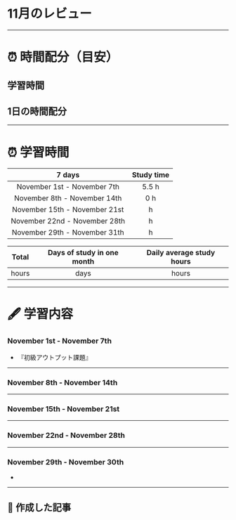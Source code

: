 # 11月のレビュー
---

# ⏰ 時間配分（目安）
## 学習時間
 
## 1日の時間配分

---

# ⏰ 学習時間
| 7 days | Study time |
| :---: | :---: |
| November 1st - November 7th | 5.5 h |
| November 8th - November 14th | 0 h |
| November 15th - November 21st |  h |
| November 22nd - November 28th |  h |
| November 29th - November 31th |  h |

| Total | Days of study in one month | Daily average study hours |
| :---: | :---: | :---: |
|  hours |  days |  hours |
---


# 🖋️ 学習内容
### November 1st - November 7th 
- 『初級アウトプット課題』

---


### November 8th - November 14th
---


### November 15th - November 21st
---


### November 22nd - November 28th
---


### November 29th - November 30th
- 
---


## 📰 作成した記事
